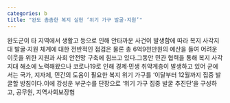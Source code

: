 ```yaml
---
categories: b
title: "완도 촘촘한 복지 실현 ‘위기 가구 발굴·지원’"
---
```

완도군이 타 지역에서 생활고 등으로 인해 안타까운 사건이 발생함에 따라 복지 사각지대 발굴·지원 체계에 대한 전반적인 점검은 물론 총 6억9천만원의 예산을 들여 어려운 이웃을 위한 지원과 사회 안전망 구축에 힘쓰고 있다.그동안 민관 협력을 통해 복지 사각지대 해소에 노력해왔으나 코로나19로 인해 경제·민생 취약계층이 발생하고 있어 군에서는 국가, 지자체, 민간의 도움이 필요한 복지 위기 가구를 ‘이달부터 12월까지 집중 발굴할 방침이다.이에 강성운 부군수를 단장으로 ‘위기 가구 집중 발굴 추진단’을 구성하고, 공무원, 지역사회보장협